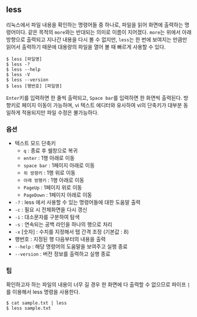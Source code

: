 ## less

리눅스에서 파일 내용을 확인하는 명령어들 중 하나로, 파일을 읽어 화면에 출력하는 명령어이다. 같은 목적의 `more`와는 반대되는 의미로 이름이 지어졌다. `more`는 위에서 아래 방향으로 출력되고 지나간 내용을 다시 볼 수 없지만, `less`는 한 번에 보여지는 만큼만 읽어서 출력하기 때문에 대용량의 파일을 열어 볼 때 빠르게 사용할 수 있다.

```shell
$ less [파일명]
$ less -?
$ less --help
$ less -V
$ less --version
$ less [행번호] [파일명]
```

`Enter`키를 입력하면 한 줄씩 출력되고, `Space bar`를 입력하면 한 화면씩 출력된다. 방향키로 페이지 이동이 가능하며, vi 텍스트 에디터와 유사하여 vi의 단축키가 대부분 동일하게 적용되지만 파일 수정은 불가능하다.

### 옵션

- 텍스트 모드 단축키
  - `q` : 종료 후 쉘창으로 복귀
  - `enter` : 1행 아래로 이동
  - `space bar` : 1페이지 아래로 이동
  - `위 방향키` : 1행 위로 이동
  - `아래 방행키` : 1행 아래로 이동
  - `PageUp` : 1페이지 위로 이동
  - `PageDown` : 1페이지 아래로 이동
- `-?` : less 에서 사용할 수 있는 명령어들에 대한 도움말 출력
- `-c` : 필요 시 전체화면을 다시 갱신
- `-i` : 대소문자를 구분하여 탐색
- `-s` : 연속되는 공백 라인을 하나의 행으로 처리
- `-x` [숫자] : 수치를 지정해서 탭 간격 조정 (기본값 : 8)
- 행번호 : 지정된 행 다음부터의 내용을 출력
- `--help` : 해당 명령어의 도움말을 보여주고 실행 종료
- `--version` : 버전 정보를 출력하고 실행 종료



### 팁

확인하고자 하는 파일의 내용이 너무 길 경우 한 화면에 다 출력할 수 없으므로 파이프 `|`를 이용해서 less 명령을 사용한다.

```
$ cat sample.txt | less
$ less sample.txt
```

